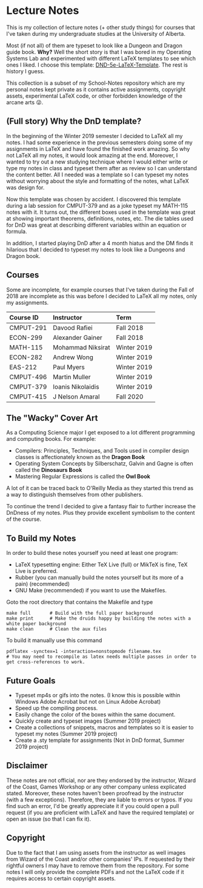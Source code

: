 # Lecture Notes
This is my collection of lecture notes (+ other study things) for courses that I've taken during my undergraduate studies at the University of Alberta.

Most (if not all) of them are typeset to look like a Dungeon and Dragon guide book. **Why?** Well the short story is that I was bored in my Operating Systems Lab and experimented with different LaTeX templates to see which ones I liked. I choose this template: [DND-5e-LaTeX-Template](https://github.com/rpgtex/DND-5e-LaTeX-Template). The rest is history I guess.

This collection is a subset of my School-Notes repository which are my personal notes kept private as it contains active assignments, copyright assets, experimental LaTeX code, or other forbidden knowledge of the arcane arts :stuck_out_tongue_winking_eye:.    

## (Full story) Why the DnD template?
In the beginning of the Winter 2019 semester I decided to LaTeX all my notes. I had some experience in the previous semesters doing some of my assignments in LaTeX and have found the finished work amazing. So why not LaTeX all my notes, it would look amazing at the end. Moreover, I wanted to try out a new studying technique where I would either write or type my notes in class and typeset them after as review so I can understand the content better. All I needed was a template so I can typeset my notes without worrying about the style and formatting of the notes, what LaTeX was design for. 

Now this template was chosen by accident. I discovered this template during a lab session for CMPUT-379 and as a joke typeset my MATH-115 notes with it. It turns out, the different boxes used in the template was great at showing important theorems, definitions, notes, etc. The die tables used for DnD was great at describing different variables within an equation or formula.

In addition, I started playing DnD after a 4 month hiatus and the DM finds it hilarious that I decided to typeset my notes to look like a Dungeons and Dragon book. 

## Courses
Some are incomplete, for example courses that I've taken during the Fall of 2018 are incomplete as this was before I decided to LaTeX all my notes, only my assignments.

| Course ID | Instructor        | Term        |
| :-------- | :---------------- | :---------- |
| CMPUT-291 | Davood Rafiei     | Fall 2018   |
| ECON-299  | Alexander Gainer  | Fall 2018   |
| MATH-115  | Mohammad Niksirat | Winter 2019 |
| ECON-282  | Andrew Wong       | Winter 2019 |
| EAS-212   | Paul Myers        | Winter 2019 |
| CMPUT-496 | Martin Muller     | Winter 2019 |
| CMPUT-379 | Ioanis Nikolaidis | Winter 2019 |
| CMPUT-415 | J Nelson Amaral   | Fall 2020   |

## The "Wacky" Cover Art
As a Computing Science major I get exposed to a lot different programming and computing books. For example:
- Compilers: Principles, Techniques, and Tools used in compiler design classes is affectionately known as the **Dragon Book**
- Operating System Concepts by Silberschatz, Galvin and Gagne is often called the **Dinosaurs Book**
- Mastering Regular Expressions is called the **Owl Book**

A lot of it can be traced back to O'Reilly Media as they started this trend as a way to distinguish themselves from other publishers.

To continue the trend I decided to give a fantasy flair to further increase the DnDness of my notes. Plus they provide excellent symbolism to the content of the course. 

## To Build my Notes
In order to build these notes yourself you need at least one program:
- LaTeX typesetting engine: Either TeX Live (full) or MikTeX is fine, TeX Live is preferred.
- Rubber (you can manually build the notes yourself but its more of a pain) (recommended)
- GNU Make (recommended) if you want to use the Makefiles.

Goto the root directory that contains the Makefile and type
``` make 
make full       # Build with the full paper background
make print      # Make the druids happy by building the notes with a white paper background 
make clean      # Clean the aux files
```
To build it manually use this command
```
pdflatex -synctex=1 -interaction=nonstopmode filename.tex 
# You may need to recompile as latex needs multiple passes in order to get cross-references to work. 
```

## Future Goals
- Typeset mp4s or gifs into the notes. (I know this is possible within Windows Adobe Acrobat but not on Linux Adobe Acrobat)
- Speed up the compiling process. 
- Easily change the color of the boxes within the same document.
- Quickly create and typeset images (Summer 2019 project)
- Create a collections of snippets, macros and templates so it is easier to typeset my notes (Summer 2019 project)
- Create a .sty template for assignments (Not in DnD format, Summer 2019 project)


## Disclaimer
These notes are not official, nor are they endorsed by the instructor, Wizard of the Coast, Games Workshop or any other company unless explicated stated. Moreover, these notes haven't been proofread by the instructor (with a few exceptions). Therefore, they are liable to errors or typos. If you find such an error, I'd be greatly appreciate it if you could open a pull request (if you are proficient with LaTeX and have the required template) or open an issue (so that I can fix it). 

## Copyright
Due to the fact that I am using assets from the instructor as well images from Wizard of the Coast and/or other companies' IPs. If requested by their rightful owners I may have to remove them from the repository. For some notes I will only provide the complete PDFs and not the LaTeX code if it requires access to certain copyright assets. 


